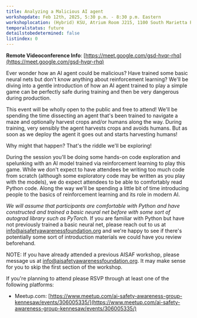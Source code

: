 ```yaml
---
title: Analyzing a Malicious AI agent
workshopdate: Feb 12th, 2025, 5:30 p.m. - 8:30 p.m. Eastern
workshoplocation: (Hybrid) KSU, Atrium Room J215, 1100 South Marietta Pkwy SE, Marietta, GA. For remote see description.
temporalstatus: future
detailstobedetermined: false
listindex: 0
---
```


**Remote Videoconference Info**: [https://meet.google.com/gsd-hvqr-rhq](https://meet.google.com/gsd-hvqr-rhq)

Ever wonder how an AI agent could be malicious? Have trained some basic neural
nets but don't know anything about reinforcement learning? We'll be diving into
a gentle introduction of how an AI agent trained to play a simple game can be
perfectly safe during training and then be very dangerous during production.

This event will be wholly open to the public and free to attend!
We'll be spending the time dissecting an agent that's been trained to navigate a
maze and optionally harvest crops and/or humans along the way. During training,
very sensibly the agent harvests crops and avoids humans. But as soon as we
deploy the agent it goes out and starts harvesting humans!

Why might that happen? That's the riddle we'll be exploring!

During the session you'll be doing some hands-on code exploration and spelunking
with an AI model trained via reinforcement learning to play this game. While we
don't expect to have attendees be writing too much code from scratch (although
some exploratory code may be written as you play with the models), we do expect
attendees to be able to comfortably read Python code. Along the way we'll be
spending a little bit of time introducing people to the basics of reinforcement
learning and its role in modern AI.

*We will assume that participants are comfortable with Python and have
constructed and trained a basic neural net before with some sort of autograd
library such as PyTorch.* If you are familiar with Python but have not
previously trained a basic neural net, please reach out to us at
info@aisafetyawarenessfoundation.org and we're happy to see if there's
potentially some sort of introduction materials we could have you review
beforehand.

NOTE: If you have already attended a previous AISAF workshop, please message us
at info@aisafetyawarenessfoundation.org. It may make sense for you to skip the
first section of the workshop.

If you're planning to attend please RSVP through at least one of the following platforms:

+ Meetup.com: [https://www.meetup.com/ai-safety-awareness-group-kennesaw/events/306005335/](https://www.meetup.com/ai-safety-awareness-group-kennesaw/events/306005335/)
